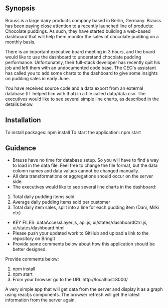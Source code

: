 ## Synopsis

Brauss is a large dairy products company based in Berlin, Germany. Brauss has been paying close attention to a recently launched line of products: Chocolate puddings. As such, they have started building a web-based dashboard that will help them monitor the sales of chocolate pudding on a monthly basis.

There is an important executive board meeting in 3 hours, and the board would like to use the dashboard to understand chocolate pudding performance. Unfortunately, their full-stack developer has recently quit his job and left them with an undocumented code base. The CEO's assistant has called you to add some charts to the dashboard to give some insights on pudding sales in early June.

You have received source code and a data export from an external database (IT helped him with that) in a file called data/data.csv. The executives would like to see several simple line charts, as described in the details below.

## Installation

To install packages: npm install
To start the application: npm start

## Guidance

* Brauss have no time for database setup. So you will have to find a way to load in the data file. Feel free to change the file format, but the data column names and data values cannot be changed manually.
* All data transformations or aggregations should occur on the server side.
* The executives would like to see several line charts in the dashboard:
1) Total daily pudding items sold
2) Average daily pudding items sold per customer
3) Total daily item sales, split into a line for each pudding item (Dani, Milki etc)
* KEY FILES: dataAccessLayer.js, api.js, ui/states/dashboardCtrl.js, ui/states/dashboard.html
* Please push your updated work to GitHub and upload a link to the repository on BringIt 
* Provide some comments below about how this application should be better designed.

Provide comments below:

1) npm install 
2) npm start 
3) From your browser go to the URL http://localhost:8000/

A very simple app that will get data from the server and display it as a graph using reactjs components. 
The browser refresh will get the latest information from the server again. 
